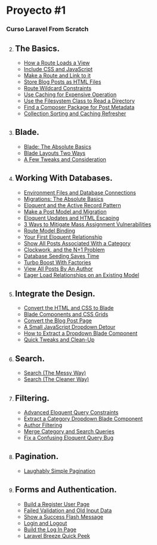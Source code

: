 # Proyecto #1
### Curso Laravel From Scratch

2. ## The Basics.

    * [How a Route Loads a View](LFTS/The%20Basics/How%20a%20Route%20Loads%20a%20View.md)
    * [Include CSS and JavaScript](/LFTS/The%20Basics/Include%20CSS%20and%20JavaScript.md)
    * [Make a Route and Link to it](/LFTS/The%20Basics/Make%20a%20Route%20and%20Link%20to%20it.md)
    * [Store Blog Posts as HTML Files](/LFTS/The%20Basics/Store%20Blog%20Posts%20as%20HTML%20Files.md)
    * [Route Wildcard Constraints](/LFTS/The%20Basics/Route%20Wildcard%20Constraints.md)
    * [Use Caching for Expensive Operation](/LFTS/The%20Basics/Use%20Caching%20for%20Expensive%20Operations.md)
    * [Use the Filesystem Class to Read a Directory](/LFTS/The%20Basics/Use%20the%20Filesystem%20Class%20to%20Read%20a%20Directory.md)
    * [Find a Composer Package for Post Metadata](/LFTS/The%20Basics/Find%20a%20Composer%20Package%20for%20Post%20Metadata.md)
    * [Collection Sorting and Caching Refresher](/LFTS/The%20Basics/Collection%20Sorting%20and%20Caching%20Refresher.md)

3. ## Blade.

    * [Blade: The Absolute Basics](/LFTS/Blade/Blade%20The%20Absolute%20Basics.md)
    * [Blade Layouts Two Ways](/LFTS/Blade/Blade%20Layouts%20Two%20Ways.md)
    * [A Few Tweaks and Consideration](/LFTS/Blade/A%20Few%20Tweaks%20and%20Consideration.md)

4. ## Working With Databases.

    * [Environment Files and Database Connections](/LFTS/Working%20With%20Databases/Environment%20Files%20and%20Database%20Connections.md)
    * [Migrations: The Absolute Basics](/LFTS/Working%20With%20Databases/Migrations%20The%20Absolute%20Basics.md)
    * [Eloquent and the Active Record Pattern](/LFTS/Working%20With%20Databases/Eloquent%20and%20the%20Active%20Record%20Pattern.md)
    * [Make a Post Model and Migration](/LFTS/Working%20With%20Databases/Make%20a%20Post%20Model%20and%20Migration.md)
    * [Eloquent Updates and HTML Escaping](/LFTS/Working%20With%20Databases/Eloquent%20Updates%20and%20HTML%20Escaping.md)
    * [3 Ways to Mitigate Mass Assignment Vulnerabilities](/LFTS/Working%20With%20Databases/3%20Ways%20to%20Mitigate%20Mass%20Assignment%20Vulnerabilities.md)
    * [Route Model Binding](/LFTS/Working%20With%20Databases/Route%20Model%20Binding.md)
    * [Your First Eloquent Relationship](/LFTS/Working%20With%20Databases/Your%20First%20Eloquent%20Relationship.md)
    * [Show All Posts Associated With a Category](/LFTS/Working%20With%20Databases/Show%20All%20Posts%20Associated%20With%20a%20Category.md)
    * [Clockwork, and the N+1 Problem](/LFTS/Working%20With%20Databases/Clockwork%2C%20and%20the%20N%2B1%20Problem.md)
    * [Database Seeding Saves Time](/LFTS/Working%20With%20Databases/Database%20Seeding%20Saves%20Time.md)
    * [Turbo Boost With Factories](/LFTS/Working%20With%20Databases/Turbo%20Boost%20With%20Factories.md)
    * [View All Posts By An Author](/LFTS/Working%20With%20Databases/View%20All%20Posts%20By%20An%20Author.md)
    * [Eager Load Relationships on an Existing Model](/LFTS/Working%20With%20Databases/Eager%20Load%20Relationships%20on%20an%20Existing%20Model.md)
5. ## Integrate the Design.
    * [Convert the HTML and CSS to Blade](/LFTS/Integrate%20the%20Design/Convert%20the%20HTML%20and%20CSS%20to%20Blade.md)
    * [Blade Components and CSS Grids](/LFTS/Integrate%20the%20Design/Convert%20the%20HTML%20and%20CSS%20to%20Blade.md)
    * [Convert the Blog Post Page](/LFTS/Integrate%20the%20Design/Convert%20the%20Blog%20Post%20Page.md)
    * [A Small JavaScript Dropdown Detour](/LFTS/Integrate%20the%20Design/A%20Small%20JavaScript%20Dropdown%20Detour.md)
    * [How to Extract a Dropdown Blade Component](/LFTS/Integrate%20the%20Design/How%20to%20Extract%20a%20Dropdown%20Blade%20Component.md)
    * [Quick Tweaks and Clean-Up](/LFTS/Integrate%20the%20Design/Quick%20Tweaks%20and%20Clean-Up.md)
6. ## Search.
    * [Search (The Messy Way)](/LFTS/Search/Search%20(The%20Messy%20Way).md)
    * [Search (The Cleaner Way)](/LFTS/Search/Search%20(The%20Cleaner%20Way).md)
7. ## Filtering.
    * [Advanced Eloquent Query Constraints](/LFTS/Filtering/Advanced%20Eloquent%20Query%20Constraints.md)
    * [Extract a Category Dropdown Blade Component](/LFTS/Filtering/Extract%20a%20Category%20Dropdown%20Blade%20Component.md)
    * [Author Filtering](/LFTS/Filtering/Author%20Filtering.md)
    * [Merge Category and Search Queries](/LFTS/Filtering/Merge%20Category%20and%20Search%20Queries.md)
    * [Fix a Confusing Eloquent Query Bug](/LFTS/Filtering/Fix%20a%20Confusing%20Eloquent%20Query%20Bug.md)
8. ## Pagination.
    * [Laughably Simple Pagination](/LFTS/Pagination/Laughably%20Simple%20Pagination.md)
9. ## Forms and Authentication.
    * [Build a Register User Page](/LFTS/Forms%20and%20Authentication/Build%20a%20Register%20User%20Page.md)
    * [Failed Validation and Old Input Data](/LFTS/Forms%20and%20Authentication/Failed%20Validation%20and%20Old%20Input%20Data.md)
    * [Show a Success Flash Message](/LFTS/Forms%20and%20Authentication/Show%20a%20Success%20Flash%20Message.md)
    * [Login and Logout](/LFTS/Forms%20and%20Authentication/Login%20and%20Logout.md)
    * [Build the Log In Page](/LFTS/Forms%20and%20Authentication/Build%20the%20Log%20In%20Page.md)
    * [Laravel Breeze Quick Peek](/LFTS/Forms%20and%20Authentication/Laravel%20Breeze%20Quick%20Peek.md)